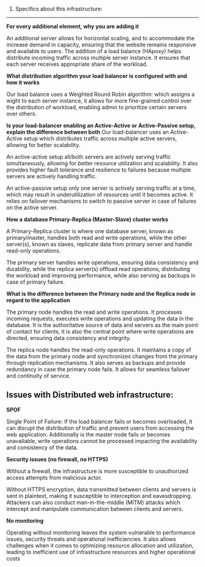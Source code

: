 1. Specifics about this infrastructure:
-----------------------------------------

**For every additional element, why you are adding it**

An additional server allows for horizontal scaling, and to accommodate the increase demand in capacity, ensuring that the website remains responsive and available to users.
The addition of a load balance (HApoxy) helps distribute incoming traffic across multiple server instance. It ensures that each server receives appropriate share of the workload.


**What distribution algorithm your load balancer is configured with and how it works**

Our load balance uses a Weighted Round Robin algorithm: which assigns a wight to each server instance, it allows for more fine-grained control over the distribution of workload, enabling admin to prioritize certain servers over others. 


__Is your load-balancer enabling an Active-Active or Active-Passive setup, explain the difference between both__
Our load-balancer uses an Active-Active setup which distributes traffic across multiple active servers, allowing for better scalability. 

An active-active setup all/both servers are actively serving traffic simultaneously, allowing for better resource utilization and scalability.
It also provides higher fault tolerance and resilience to failures because multiple servers are actively handling traffic. 

An active-passive setup only one server is actively serving traffic at a time, which may result in underutilization of resources until it becomes active. It relies on failover mechanisms to switch to passive server in case of failures on the active server. 

__How a database Primary-Replica (Master-Slave) cluster works__

A Primary-Replica cluster is where one database server, known as primary/master, handles both read and write operations, while the other server(s), known as slaves, replicate data from primary server and handle read-only operations. 

The primary server handles write operations, ensuring data consistency and durability, while the replica server(s) offload read operations, distributing the workload and improving performance, while also serving as backups in case of primary failure. 

**What is the difference between the Primary node and the Replica node in regard to the application**

The primary node handles the read and write operations. It processes incoming requests, executes write operations and updating the data in the database. It is the authoritative source of data and servers as the main point of contact for clients, it is also the central point where write operations are directed, ensuring data consistency and integrity. 

The replica node handles the read-only operations. It maintains a copy of the data from the primary node and synchronizes changes from the primary through replication mechanisms. It also serves as backups and provide redundancy in case the primary node fails. It allows for seamless failover and continuity of service. 


Issues with Distributed web infrastructure:
-----------------------------------------------------

**SPOF**

Single Point of Failure: If the load balancer fails or becomes overloaded, it can disrupt the distribution of traffic and prevent users from accessing the web application. 
Additionally is the master node fails or becomes unavailable, write operations cannot be processed impacting the availability and consistency of the data. 

**Security issues (no firewall, no HTTPS)**

Without a firewall, the infrastructure is more susceptible to unauthorized access attempts from malicious actor.

Without  HTTPS encryption, data transmitted between clients and servers is sent in plaintext, making it susceptible to interception and eavesdropping. 
Attackers can also conduct man-in-the-middle (MITM) attacks which intercept and manipulate communication between clients and servers. 

**No monitoring**

Operating without monitoring leaves the system vulnerable to performance issues, security threats and operational inefficiencies. It also allows challenges when it comes to optimizing resource allocation and utilization, leading to inefficient use of infrastructure resources and higher operational costs 

